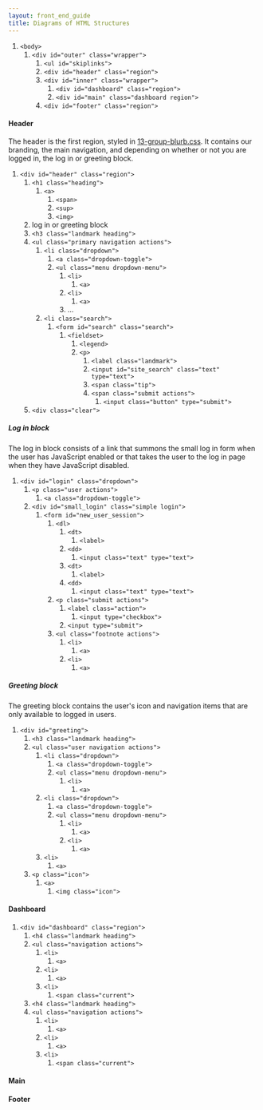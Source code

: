 ```yaml
---
layout: front_end_guide
title: Diagrams of HTML Structures
---
```

<ol class="diagram">
  <li><code>&lt;body&gt;</code>
  <ol><li><code>&lt;div id="outer" class="wrapper"&gt;</code>
  <ol><li><code>&lt;ul id="skiplinks"&gt;</code></li><code><li>&lt;div id="header" class="region"&gt;</code></li><li><code>&lt;div id="inner" class="wrapper"&gt;</code><ol><li><code>&lt;div id="dashboard" class="region"&gt;</code></li><li><code>&lt;div id="main" class="dashboard region"&gt;</code></li></ol></li><li><code>&lt;div id="footer" class="region"&gt;</code></li></ol></li></ol></li>
</ol>

#### Header

The header is the first region, styled in [ 13-group-blurb.css](https://github.com/otwcode/otwarchive/blob/master/public/stylesheets/site/2.0/03-region-header.css). It contains our branding, the main navigation, and depending on whether or not you are logged in, the log in or greeting block.

<ol class="diagram"><li><code>&lt;div id="header" class="region"&gt;</code><ol><li><code>&lt;h1 class="heading"&gt;</code><ol><li><code>&lt;a&gt;</code><ol><li><code>&lt;span&gt;</code></li><li><code>&lt;sup&gt;</code></li><li><code>&lt;img&gt;</code></li></ol></li></ol></li><li>log in or greeting block</li><li><code>&lt;h3 class="landmark heading"&gt;</code></li><li><code>&lt;ul class="primary navigation actions"&gt;</code><ol><li><code>&lt;li class="dropdown"&gt;</code><ol><li><code>&lt;a class="dropdown-toggle"&gt;</code></li><li><code>&lt;ul class="menu dropdown-menu"&gt;</code><ol><li><code>&lt;li&gt;</code><ol><li><code>&lt;a&gt;</code></li></ol></li><li><code>&lt;li&gt;</code><ol><li><code>&lt;a&gt;</code></li></ol></li><li>...</li></ol></li></ol></li><li><code>&lt;li class="search"&gt;</code><ol><li><code>&lt;form id="search" class="search"&gt;</code><ol><li><code>&lt;fieldset&gt;</code><ol><li><code>&lt;legend&gt;</code></li><li><code>&lt;p&gt;</code><ol><li><code>&lt;label class="landmark"&gt;</code></li><li><code>&lt;input id="site_search" class="text" type="text"&gt;</code></li><li><code>&lt;span class="tip"&gt;</code></li><li><code>&lt;span class="submit actions"&gt;</code><ol><li><code>&lt;input class="button" type="submit"&gt;</code></li></ol></li></ol></li></ol></li></ol></li></ol></li></ol></li><li><code>&lt;div class="clear"&gt;</code></li></ol></li></ol>

##### Log in block

The log in block consists of a link that summons the small log in form when the user has JavaScript enabled or that takes the user to the log in page when they have JavaScript disabled.

<ol class="diagram"><li><code>&lt;div id="login" class="dropdown"&gt;</code><ol><li><code>&lt;p class="user actions"&gt;</code><ol><li><code>&lt;a class="dropdown-toggle"&gt;</code></li></ol></li><li><code>&lt;div id="small_login" class="simple login"&gt;</code><ol><li><code>&lt;form id="new_user_session"&gt;</code><ol><li><code>&lt;dl&gt;</code><ol><li><code>&lt;dt&gt;</code><ol><li><code>&lt;label&gt;</code></li></ol></li><li><code>&lt;dd&gt;</code><ol><li><code>&lt;input class="text" type="text"&gt;</code></li></ol></li><li><code>&lt;dt&gt;</code><ol><li><code>&lt;label&gt;</code></li></ol></li><li><code>&lt;dd&gt;</code><ol><li><code>&lt;input class="text" type="text"&gt;</code></li></ol></li></ol></li><li><code>&lt;p class="submit actions"&gt;</code><ol><li><code>&lt;label class="action"&gt;</code><ol><li><code>&lt;input type="checkbox"&gt;</code></li></ol></li><li><code>&lt;input type="submit"&gt;</code></li></ol></li><li><code>&lt;ul class="footnote actions"&gt;</code><ol><li><code>&lt;li&gt;</code><ol><li><code>&lt;a&gt;</code></li></ol></li><li><code>&lt;li&gt;</code><ol><li><code>&lt;a&gt;</code></li></ol></li></ol></li></ol></li></ol></li></ol></li></ol>

##### Greeting block

The greeting block contains the user's icon and navigation items that are only available to logged in users.

<ol class="diagram"><li><code>&lt;div id="greeting"&gt;</code><ol><li><code>&lt;h3 class="landmark heading"&gt;</code></li><li><code>&lt;ul class="user navigation actions"&gt;</code><ol><li><code>&lt;li class="dropdown"&gt;</code><ol><li><code>&lt;a class="dropdown-toggle"&gt;</code></li><li><code>&lt;ul class="menu dropdown-menu"&gt;</code><ol><li><code>&lt;li&gt;</code><ol><li><code>&lt;a&gt;</code></li></ol></li></ol></li></ol></li><li><code>&lt;li class="dropdown"&gt;</code><ol><li><code>&lt;a class="dropdown-toggle"&gt;</code></li><li><code>&lt;ul class="menu dropdown-menu"&gt;</code><ol><li><code>&lt;li&gt;</code><ol><li><code>&lt;a&gt;</code></li></ol></li><li><code>&lt;li&gt;</code><ol><li><code>&lt;a&gt;</code></li></ol></li></ol></li></ol></li><li><code>&lt;li&gt;</code><ol><li><code>&lt;a&gt;</code></li></ol></li></ol></li><li><code>&lt;p class="icon"&gt;</code><ol><li><code>&lt;a&gt;</code><ol><li><code>&lt;img class="icon"&gt;</code></li></ol></li></ol></li></ol></li></ol>

#### Dashboard

<ol class="diagram"><li><code>&lt;div id="dashboard" class="region"&gt;</code><ol><li><code>&lt;h4 class="landmark heading"&gt;</code></li><li><code>&lt;ul class="navigation actions"&gt;</code><ol><li><code>&lt;li&gt;</code><ol><li><code>&lt;a&gt;</code></li></ol></li><li><code>&lt;li&gt;</code><ol><li><code>&lt;a&gt;</code></li></ol></li><li><code>&lt;li&gt;</code><ol><li><code>&lt;span class="current"&gt;</code></li></ol></li></ol></li><li><code>&lt;h4 class="landmark heading"&gt;</code></li><li><code>&lt;ul class="navigation actions"&gt;</code><ol><li><code>&lt;li&gt;</code><ol><li><code>&lt;a&gt;</code></li></ol></li><li><code>&lt;li&gt;</code><ol><li><code>&lt;a&gt;</code></li></ol></li><li><code>&lt;li&gt;</code><ol><li><code>&lt;span class="current"&gt;</code></li></ol></li></ol></li></ol></li></ol>

#### Main

#### Footer
